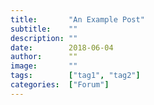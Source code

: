 ```yaml
---
title:       "An Example Post"
subtitle:    ""
description: ""
date:        2018-06-04
author:      ""
image:       ""
tags:        ["tag1", "tag2"]
categories:  ["Forum"]
---
```


